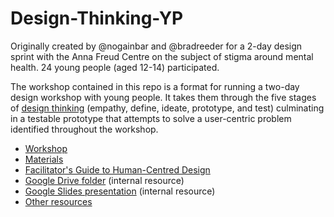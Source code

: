 # Design-Thinking-YP

Originally created by @nogainbar and @bradreeder for a 2-day design sprint with the Anna Freud Centre on the subject of stigma around mental health. 24 young people (aged 12-14) participated.

The workshop contained in this repo is a format for running a two-day design workshop with young people. It takes them through the five stages of [design thinking](https://en.wikipedia.org/wiki/Design_thinking) (empathy, define, ideate, prototype, and test) culminating in a testable prototype that attempts to solve a user-centric problem identified throughout the workshop.

* [Workshop](./workshop.md)
* [Materials](./materials.md)
* [Facilitator's Guide to Human-Centred Design](http://www.plusacumen.org/courses/facilitator%E2%80%99s-guide-human-centered-design)
* [Google Drive folder](https://drive.google.com/drive/folders/0B24Sdkg-P6MnVktDOURlVEtFLTA) (internal resource)
* [Google Slides presentation](https://docs.google.com/presentation/d/1pXw-1476S-CM776Kh3TAlHqUmA79AS3XezpHm9BECWY/edit?ts=591183e5#slide=id.g1f44df5493_0_198) (internal resource)
* [Other resources](https://github.com/InFact-coop/Design-Thinking-YP/issues/1)
